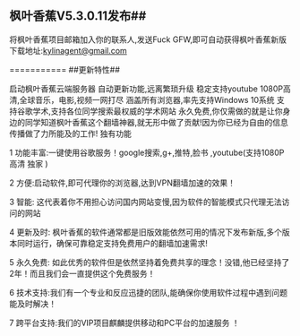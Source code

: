 ## 枫叶香蕉V5.3.0.11发布##

将枫叶香蕉项目邮箱加入你的联系人,发送Fuck GFW,即可自动获得枫叶香蕉新版下载地址:kylinagent@gmail.com

===========
##更新特性##

启动枫叶香蕉云端服务器
自动更新功能,远离繁琐升级
稳定支持youtube 1080P高清,全球音乐，电影,视频一网打尽
涵盖所有浏览器,率先支持Windows 10系统
支持谷歌学术,支持各位同学搜索最权威的学术网站
永久免费,你仅需做的就是让你身边的同学知道枫叶香蕉这个翻墙神器,就无形中做了贡献!因为你已经为自由的信息传播做了力所能及的工作!
独有功能

1 功能丰富:一键使用谷歌服务！google搜索,g+,推特,脸书 ,youtube(支持1080P 高清 独家 )

2 方便:启动软件,即可代理你的浏览器,达到VPN翻墙加速的效果！

3 智能: 这代表着你不用担心访问国内网站变慢,因为软件的智能模式只代理无法访问的网站

4 更新及时: 枫叶香蕉的软件通常都是旧版效能依然可用的情况下发布新版,多个版本同时运行，确保可靠稳定支持免费用户的翻墙加速需求!

5 永久免费: 如此优秀的软件但是依然坚持着免费共享的理念！没错,他已经坚持了2年！而且我们会一直提供这个免费服务！

6 技术支持:我们有一个专业和反应迅捷的团队,能确保你使用软件过程中遇到问题能及时解决！

7 跨平台支持:我们的VIP项目麒麟提供移动和PC平台的加速服务 ！

